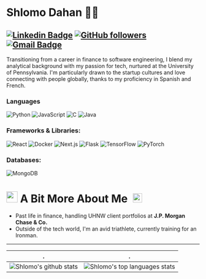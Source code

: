 # Shlomo Dahan 👨‍💻

[![Linkedin Badge](https://img.shields.io/badge/-shlomomdahan-blue?style=flat-square&logo=Linkedin&logoColor=white&link=https://www.linkedin.com/in/shlomomoshedahan/)](https://www.linkedin.com/in/shlomomoshedahan/) 
[![GitHub followers](https://img.shields.io/github/followers/shlomomdahan?label=Follow&style=social)](https://github.com/shlomomdahan/?tab=follow) 
[![Gmail Badge](https://img.shields.io/badge/-shlomomdahan@gmail.com-c14438?style=flat-square&logo=Gmail&logoColor=white&link=mailto:shlomomdahan@gmail.com)](mailto:shlomomdahan@gmail.com)
---


Transitioning from a career in finance to software engineering, I blend my analytical background with my passion for tech, nurtured at the University of Pennsylvania. I'm particularly drawn to the startup cultures and love connecting with people globally, thanks to my proficiency in Spanish and French.

### Languages

![Python](https://img.shields.io/badge/-Python-000?&logo=Python)
![JavaScript](https://img.shields.io/badge/-JavaScript-000?&logo=JavaScript)
![C](https://img.shields.io/badge/-C-000?&logo=C)
![Java](https://img.shields.io/badge/-Java-000?&logo=Java&logoColor=007396)

### Frameworks & Libraries:
![React](https://img.shields.io/badge/-React-000?&logo=React)
![Docker](https://img.shields.io/badge/-Docker-000?&logo=Docker)
![Next.js](https://img.shields.io/badge/-Next.js-000?logo=next.js)
![Flask](https://img.shields.io/badge/-Flask-000?logo=Flask)
![TensorFlow](https://img.shields.io/badge/-TensorFlow-000?&logo=TensorFlow)
![PyTorch](https://img.shields.io/badge/-PyTorch-000?logo=PyTorch)


### Databases:
![MongoDB](https://img.shields.io/badge/-MongoDB-47A248?style=flat&logo=MongoDB&logoColor=white)



# <img src="https://github.com/TheDudeThatCode/TheDudeThatCode/blob/master/Assets/Hi.gif" width="29px"> A Bit More About Me &nbsp;<img src="https://github.com/TheDudeThatCode/TheDudeThatCode/blob/master/Assets/Earth.gif" width="24px">
- Past life in finance, handling UHNW client portfolios at **J.P. Morgan Chase & Co.**
- Outside of the tech world, I'm an avid triathlete, currently training for an Ironman. 
---

| .                                                                                                                                       | .                                                                                                                         |
|-----------------------------------------------------------------------------------------------------------------------------------------|---------------------------------------------------------------------------------------------------------------------------|
| ![Shlomo's github stats](https://github-readme-stats.vercel.app/api?username=shlomomdahan&show_icons=true&theme=radical&include_all_commits=true) | ![Shlomo's top languages stats](https://github-readme-stats.vercel.app/api/top-langs/?username=shlomomdahan&theme=radical&layout=compact) |


